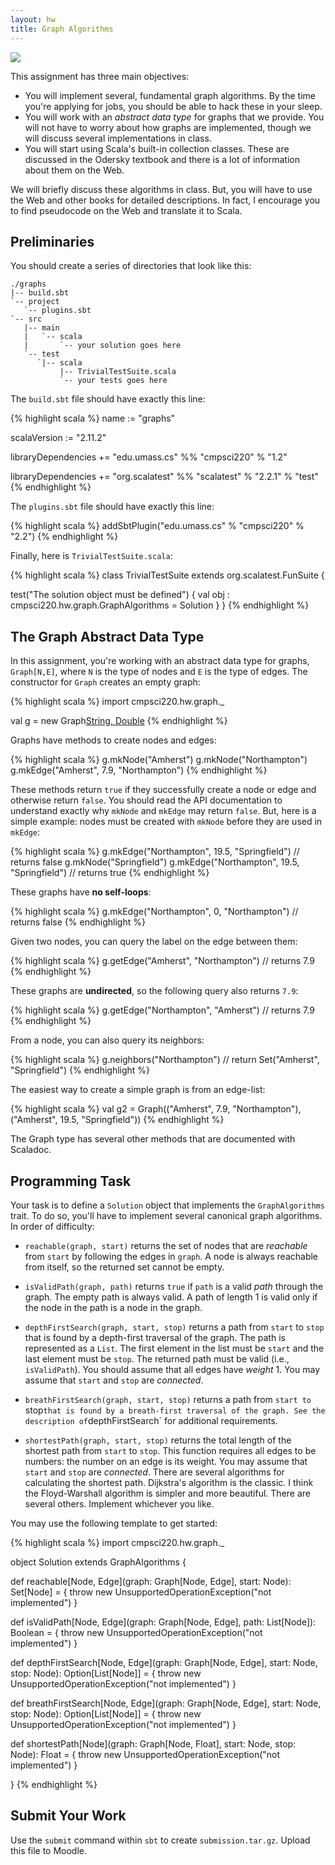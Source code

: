 ```yaml
---
layout: hw
title: Graph Algorithms
---
```


<a href="http://xkcd.com/246/">
<img src="http://imgs.xkcd.com/comics/labyrinth_puzzle.png">
</a>


This assignment has three main objectives:

- You will implement several, fundamental graph algorithms. By the time you're
  applying for jobs, you should be able to hack these in your sleep.
- You will work with an *abstract data type* for graphs that we provide.
  You will not have to worry about how graphs are implemented, though
  we will discuss several implementations in class.
- You will start using Scala's built-in collection classes. These are
  discussed in the Odersky textbook and there is a lot of information about
  them on the Web.

We will briefly discuss these algorithms in class. But, you will have to use
the Web and other books for detailed descriptions. In fact, I encourage
you to find pseudocode on the Web and translate it to Scala.

## Preliminaries

You should create a series of directories that look like this:

    ./graphs
    |-- build.sbt
    `-- project
       `-- plugins.sbt
    `-- src
       |-- main
       |   `-- scala
       |       `-- your solution goes here
       `-- test
          `|-- scala
               |-- TrivialTestSuite.scala
               `-- your tests goes here

The `build.sbt` file should have exactly this line:

{% highlight scala %}
name := "graphs"

scalaVersion := "2.11.2"

libraryDependencies += "edu.umass.cs" %% "cmpsci220" % "1.2"

libraryDependencies += "org.scalatest" %% "scalatest" % "2.2.1" % "test"
{% endhighlight %}

The `plugins.sbt` file should have exactly this line:

{% highlight scala %}
addSbtPlugin("edu.umass.cs" % "cmpsci220" % "2.2")
{% endhighlight %}

Finally, here is `TrivialTestSuite.scala`:

{% highlight scala %}
class TrivialTestSuite extends org.scalatest.FunSuite {

  test("The solution object must be defined") {
    val obj : cmpsci220.hw.graph.GraphAlgorithms = Solution
  }
}
{% endhighlight %}


## The Graph Abstract Data Type

In this assignment, you're working with an abstract data type for graphs,
`Graph[N,E]`, where `N` is the type of nodes and `E` is the type of edges.
The constructor for `Graph` creates an empty graph:

{% highlight scala %}
import cmpsci220.hw.graph._

val g = new Graph[String, Double]()
{% endhighlight %}

Graphs have methods to create nodes and edges:

{% highlight scala %}
g.mkNode("Amherst")
g.mkNode("Northampton")
g.mkEdge("Amherst", 7.9, "Northampton")
{% endhighlight %}

These methods return `true` if they successfully create a node or edge and otherwise
return `false`. You should read the API documentation to understand exactly why
`mkNode` and `mkEdge` may return `false`. But, here is a simple example:
nodes must be created with `mkNode` before they are used in `mkEdge`:

{% highlight scala %}
g.mkEdge("Northampton", 19.5, "Springfield") // returns false
g.mkNode("Springfield")
g.mkEdge("Northampton", 19.5, "Springfield") // returns true
{% endhighlight %}

These graphs have **no self-loops**:

{% highlight scala %}
g.mkEdge("Northampton", 0, "Northampton") // returns false
{% endhighlight %}

Given two nodes, you can query the label on the edge between them:

{% highlight scala %}
g.getEdge("Amherst", "Northampton") // returns 7.9
{% endhighlight %}

These graphs are **undirected**, so the following query also returns `7.9`:

{% highlight scala %}
g.getEdge("Northampton", "Amherst") // returns 7.9
{% endhighlight %}

From a node, you can also query its neighbors:

{% highlight scala %}
g.neighbors("Northampton") // return Set("Amherst", "Springfield")
{% endhighlight %}

The easiest way to create a simple graph is from an edge-list:

{% highlight scala %}
val g2 = Graph(("Amherst", 7.9, "Northampton"),
               ("Amherst", 19.5, "Springfield"))
{% endhighlight %}

The Graph type has several other methods that are documented with Scaladoc.


## Programming Task

Your task is to define a `Solution` object that implements the `GraphAlgorithms`
trait. To do so, you'll have to implement several canonical graph algorithms.
In order of difficulty:

- `reachable(graph, start)` returns the set of nodes that are *reachable* from `start`
  by following the edges in `graph`. A node is always reachable from itself, so the
  returned set cannot be empty.

- `isValidPath(graph, path)` returns `true` if `path` is a valid *path* through the graph.
  The empty path is always valid. A path of length 1 is valid only if the node in the path is
  a node in the graph.

- `depthFirstSearch(graph, start, stop)` returns a path from `start` to `stop` that is found
  by a depth-first traversal of the graph. The path is represented as a `List`. The first
  element in the list must be `start` and the last element must be `stop`. The returned
  path must be valid (i.e., `isValidPath`). You should assume that all edges have *weight* 1.
  You may assume that `start` and `stop` are *connected*.

- `breathFirstSearch(graph, start, stop)` returns a path from `start to `stop` that is
  found by a breath-first traversal of the graph. See the description of `depthFirstSearch`
  for additional requirements.

- `shortestPath(graph, start, stop)` returns the total length of the shortest path from `start`
  to `stop`. This function requires all edges to be numbers: the number on an edge is its weight.
  You may assume that `start` and `stop` are *connected*. There are several algorithms for
  calculating the shortest path. Dijkstra's algorithm is the classic. I think the Floyd-Warshall
  algorithm is simpler and more beautiful. There are several others. Implement whichever you like.

You may use the following template to get started:

{% highlight scala %}
import cmpsci220.hw.graph._


object Solution extends GraphAlgorithms {

  def reachable[Node, Edge](graph: Graph[Node, Edge], start: Node): Set[Node] = {
    throw new UnsupportedOperationException("not implemented")
  }

  def isValidPath[Node, Edge](graph: Graph[Node, Edge], path: List[Node]): Boolean = {
    throw new UnsupportedOperationException("not implemented")
  }

  def depthFirstSearch[Node, Edge](graph: Graph[Node, Edge], start: Node, stop: Node): Option[List[Node]] = {
    throw new UnsupportedOperationException("not implemented")
  }

  def breathFirstSearch[Node, Edge](graph: Graph[Node, Edge], start: Node, stop: Node): Option[List[Node]] = {
    throw new UnsupportedOperationException("not implemented")
  }

  def shortestPath[Node](graph: Graph[Node, Float], start: Node, stop: Node): Float = {
    throw new UnsupportedOperationException("not implemented")
  }

}
{% endhighlight %}

## Submit Your Work

Use the `submit` command within `sbt` to create `submission.tar.gz`. Upload this file to Moodle.